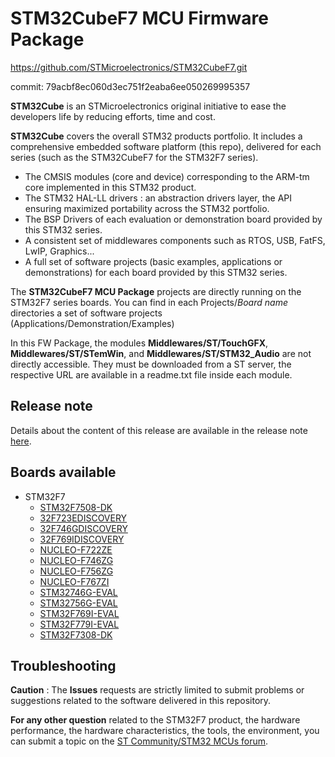 # STM32CubeF7 MCU Firmware Package

https://github.com/STMicroelectronics/STM32CubeF7.git

commit: 79acbf8ec060d3ec751f2eaba6ee050269995357

**STM32Cube** is an STMicroelectronics original initiative to ease the developers life by reducing efforts, time and cost.

**STM32Cube** covers the overall STM32 products portfolio. It includes a comprehensive embedded software platform (this repo), delivered for each series (such as the STM32CubeF7 for the STM32F7 series).
   * The CMSIS modules (core and device) corresponding to the ARM-tm core implemented in this STM32 product.
   * The STM32 HAL-LL drivers : an abstraction drivers layer, the API ensuring maximized portability across the STM32 portfolio.
   * The BSP Drivers of each evaluation or demonstration board provided by this STM32 series.
   * A consistent set of middlewares components such as RTOS, USB, FatFS, LwIP, Graphics...
   * A full set of software projects (basic examples, applications or demonstrations) for each board provided by this STM32 series.

The **STM32CubeF7 MCU Package** projects are directly running on the STM32F7 series boards. You can find in each Projects/*Board name* directories a set of software projects (Applications/Demonstration/Examples)

In this FW Package, the modules **Middlewares/ST/TouchGFX**, **Middlewares/ST/STemWin**, and **Middlewares/ST/STM32_Audio** are not directly accessible. They must be downloaded from a ST server, the respective URL are available in a readme.txt file inside each module.

## Release note

Details about the content of this release are available in the release note [here](https://htmlpreview.github.io/?https://github.com/STMicroelectronics/STM32CubeF7/blob/master/Release_Notes.html).

## Boards available

  * STM32F7
    * [STM32F7508-DK](https://www.st.com/en/evaluation-tools/stm32f7508-dk.html)
    * [32F723EDISCOVERY](https://www.st.com/en/evaluation-tools/32f723ediscovery.html)
    * [32F746GDISCOVERY](https://www.st.com/en/evaluation-tools/32f746gdiscovery.html)
    * [32F769IDISCOVERY](https://www.st.com/en/evaluation-tools/32f769idiscovery.html)
    * [NUCLEO-F722ZE](https://www.st.com/en/evaluation-tools/nucleo-f722ze.html)
    * [NUCLEO-F746ZG](https://www.st.com/en/evaluation-tools/nucleo-f746zg.html)
    * [NUCLEO-F756ZG](https://www.st.com/en/evaluation-tools/nucleo-f756zg.html)
    * [NUCLEO-F767ZI](https://www.st.com/en/evaluation-tools/nucleo-f767zi.html)
    * [STM32746G-EVAL](https://www.st.com/en/evaluation-tools/stm32746g-eval.html)
    * [STM32756G-EVAL](https://www.st.com/en/evaluation-tools/stm32756g-eval.html)
    * [STM32F769I-EVAL](https://www.st.com/en/evaluation-tools/stm32f769i-eval.html)
    * [STM32F779I-EVAL](https://www.st.com/en/evaluation-tools/stm32f779i-eval.html)
    * [STM32F7308-DK](https://www.st.com/en/evaluation-tools/stm32f7308-dk.html)

## Troubleshooting

**Caution** : The **Issues** requests are strictly limited to submit problems or suggestions related to the software delivered in this repository.

**For any other question** related to the STM32F7 product, the hardware performance, the hardware characteristics, the tools, the environment, you can submit a topic on the [ST Community/STM32 MCUs forum](https://community.st.com/s/group/0F90X000000AXsASAW/stm32-mcus).
